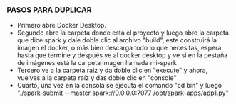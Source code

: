 ### PASOS PARA DUPLICAR

 - Primero abre Docker Desktop.
 - Segundo abre la carpeta donde está el proyecto y luego abre la carpeta que dice spark y dale doble clic al archivo "build", este construirá la imagen el docker, o más bien descarga todo lo que necesitas, espera hasta que termine y después ve al docker desktop y ve si en la pestaña de imágenes está la carpeta imagen llamada mi-spark
 - Tercero ve a la carpeta raiz y da doble clic en "execute" y ahora, vuelves a la carpeta raíz y das doble clic en "console"
 - Cuarto, una vez en la consola se ejecuta el comando "cd bin" y luego "./spark-submit --master spark://0.0.0.0:7077 /opt/spark-apps/app1.py"
